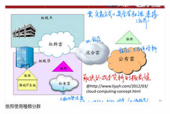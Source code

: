 !['image'](https://github.com/baiyanchen8/obsidian-ware-house/blob/275f81862222ed3959c87a12c5763b0be2d98e17/%E8%A8%88%E7%B5%84/%E9%99%84%E4%BB%B6/Pasted%20image%2020231016003027.png)
依照使用種類分群
